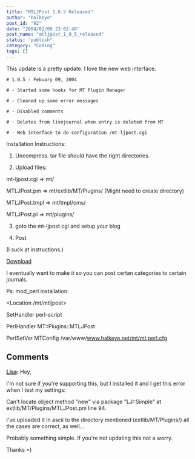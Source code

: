 ```yaml
---
title: "MTLJPost 1.0.5 Released"
author: "halkeye"
post_id: "92"
date: "2004/02/09 23:02:46"
post_name: "mtljpost_1_0_5_released"
status: "publish"
category: "Coding"
tags: []
---
```


This update is a pretty update. I love the new web interface.
```
# 1.0.5 - Febuary 09, 2004  

# - Started some hooks for MT Plugin Manager  

# - Cleaned up some error messages  

# - Disabled comments  

# - Deletes from livejournal when entry is deleted from MT  

# - Web interface to do configuration /mt-ljpost.cgi
```

Installation Instructions:  

1) Uncompress. tar file should have the right directories.  

2) Upload files:  

mt-ljpost.cgi => mt/  

MTLJPost.pm => mt/extlib/MT/Plugins/ (Might need to create directory)  

MTLJPost.tmpl => mt/tmpl/cms/  

MTLJPost.pl => mt/plugins/  

3) goto the mt-ljpost.cgi and setup your blog  

4) Post  

(I suck at instructions.)

[Download](https://files.halkeye.net/MTLJPost.1.0.5.tgz)

I eventually want to make it so you can post certan categories to certain journals.

Ps: mod_perl installation:  

<Location /mt/mtljpost>  

SetHandler perl-script  

PerlHandler MT::Plugins::MTLJPost  

PerlSetVar MTConfig /var/www/www.halkeye.net/mt/mt.perl.cfg  

</Location>

## Comments

**[Lisa](#48 "2004-04-01 20:31:04"):** Hey,

I'm not sure if you're supporting this, but I installed it and I get this error when I test my settings:

Can't locate object method "new" via package "LJ::Simple" at extlib/MT/Plugins/MTLJPost.pm line 94.

I've uploaded it in ascii to the directory mentioned (extlib/MT/Plugins/) all the cases are correct, as well...

Probably something simple. If you're not updating this not a worry.

Thanks =)

